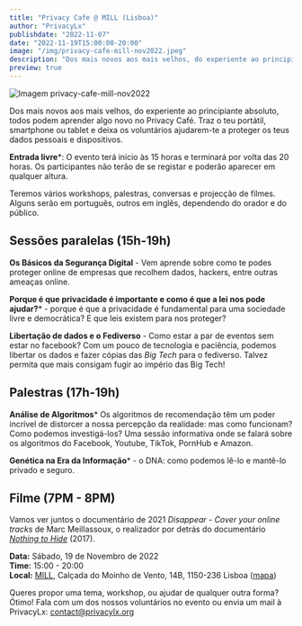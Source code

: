 ```yaml
---
title: "Privacy Cafe @ MILL (Lisboa)"
author: "PrivacyLx"
publishdate: "2022-11-07"
date: "2022-11-19T15:00:00-20:00"
image: "/img/privacy-cafe-mill-nov2022.jpeg"
description: "Dos mais novos aos mais velhos, do experiente ao principiante absoluto, todos podem aprender algo novo no Privacy Café. Traz o teu portátil, smartphone ou tablet e deixa os voluntários ajudarem-te a proteger os teus dados pessoais e dispositivos."
preview: true
---
```


![Imagem privacy-cafe-mill-nov2022](/img/privacy-cafe-mill-nov2022.jpeg)

Dos mais novos aos mais velhos, do experiente ao principiante absoluto, todos podem aprender algo novo no Privacy Café. Traz o teu portátil, smartphone ou tablet e deixa os voluntários ajudarem-te a proteger os teus dados pessoais e dispositivos.

**Entrada livre***: O evento terá início às 15 horas e terminará por volta das 20 horas. Os participantes não terão de se registar e poderão aparecer em qualquer altura.

Teremos vários workshops, palestras, conversas e projecção de filmes. Alguns serão em português, outros em inglês, dependendo do orador e do público.


## Sessões paralelas (15h-19h)


**Os Básicos da Segurança Digital** - Vem aprende sobre como te podes proteger online de empresas que recolhem dados, hackers, entre outras ameaças online.

**Porque é que privacidade é importante e como é que a lei nos pode ajudar?*** - porque é que a privacidade é fundamental para uma sociedade livre e democrática? E que leis existem para nos proteger?

**Libertação de dados e o Fediverso** - Como estar a par de eventos sem estar no facebook? Com um pouco de tecnologia e paciência, podemos libertar os dados e fazer cópias das *Big Tech* para o fediverso. Talvez permita que mais consigam fugir ao império das Big Tech!


## Palestras (17h-19h)
**Análise de Algoritmos***
Os algoritmos de recomendação têm um poder incrível de distorcer a nossa percepção da realidade: mas como funcionam? Como podemos investigá-los? Uma sessão informativa onde se falará sobre os algoritmos do Facebook, Youtube, TikTok, PornHub e Amazon.

**Genética na Era da Informação*** - o DNA: como podemos lê-lo e mantê-lo privado e seguro.

## Filme (7PM - 8PM)
Vamos ver juntos o documentário de 2021 *Disappear - Cover your online tracks* de Marc Meillassoux, o realizador por detrás do documentário *[Nothing to Hide](https://www.youtube.com/watch?v=M3mQu9YQesk)* (2017).


**Data:** Sábado, 19 de Novembro de 2022\
**Time:** 15:00 - 20:00\
**Local:** [MILL](http://mill.pt/contactos), Calçada do Moinho de Vento, 14B, 1150-236 Lisboa ([mapa](https://www.openstreetmap.org/way/98032128))


Queres propor uma tema, workshop, ou ajudar de qualquer outra forma? Ótimo!
Fala com um dos nossos voluntários no evento ou envia um mail à PrivacyLx: contact@privacylx.org
